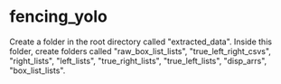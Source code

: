 # fencing_yolo

Create a folder in the root directory called "extracted_data". Inside this folder, create folders called "raw_box_list_lists", "true_left_right_csvs", 
"right_lists", "left_lists", "true_right_lists", "true_left_lists", "disp_arrs", "box_list_lists".
